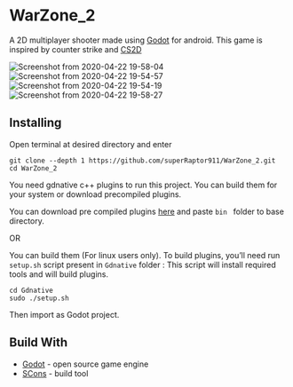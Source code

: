 # WarZone_2
A 2D multiplayer shooter made using [Godot](https://godotengine.org/) for android.
This game is inspired by counter strike and [CS2D](https://store.steampowered.com/app/666220/CS2D/)


![Screenshot from 2020-04-22 19-58-04](https://user-images.githubusercontent.com/58220198/80273921-2048b700-86f4-11ea-82df-d7d429d13270.png)
![Screenshot from 2020-04-22 19-54-57](https://user-images.githubusercontent.com/58220198/80273931-3fdfdf80-86f4-11ea-98d0-a287780d115d.png)
![Screenshot from 2020-04-22 19-54-19](https://user-images.githubusercontent.com/58220198/80273996-dc09e680-86f4-11ea-8d64-7b027a1538c4.png)
![Screenshot from 2020-04-22 19-58-27](https://user-images.githubusercontent.com/58220198/80274000-e6c47b80-86f4-11ea-894c-31cb6a3660cf.png)


## Installing
Open terminal at desired directory and enter
```
git clone --depth 1 https://github.com/superRaptor911/WarZone_2.git
cd WarZone_2
```
You need gdnative c++ plugins to run this project.
You can build them for your system or download precompiled plugins.

You can download pre compiled plugins [here](https://drive.google.com/open?id=1gHfod0AtoYsMgnV2SEeO8s3Q_v7IXEBO) and paste ```bin ``` folder to base directory.

OR

You can build them (For linux users only).
To build plugins, you’ll need run `setup.sh` script present in `Gdnative` folder :
This script will install required tools and will build plugins.

```
cd Gdnative
sudo ./setup.sh
```
Then import as Godot project.

## Build With
* [Godot](https://godotengine.org/) - open source game engine
* [SCons](https://scons.org/) - build tool
